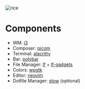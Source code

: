 ![rice](https://github.com/user-attachments/assets/0a132d19-1e0e-46ed-ac32-cd11172c9a0e)
# Components
-  WM: [i3](https://github.com/i3/i3.git)
- Composer: [picom](https://github.com/yshui/picom.git)
- Terminal: [alacritty](https://github.com/alacritty/alacritty.git)
- Bar: [polybar](https://github.com/polybar/polybar.git)
- File Manager: [lf](https://github.com/gokcehan/lf.git) + [lf-gadgets](https://github.com/slavistan/lf-gadgets.git)
- Colors: [wpgtk](https://github.com/deviantfero/wpgtk.git)
- Editor: [neovim](https://github.com/neovim/neovim.git)
- Dotfile Manager: [stow](https://git.savannah.gnu.org/git/stow.git) (optional)
